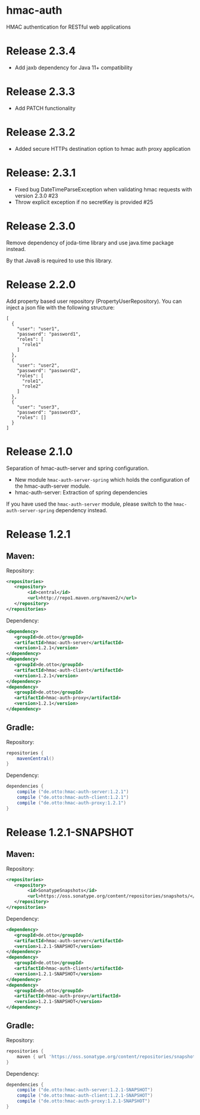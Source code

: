 hmac-auth
=========

HMAC authentication for RESTful web applications

# Release 2.3.4

* Add jaxb dependency for Java 11+ compatibility

# Release 2.3.3

* Add PATCH functionality

# Release 2.3.2

* Added secure HTTPs destination option to hmac auth proxy application 

# Release: 2.3.1

* Fixed bug DateTimeParseException when validating hmac requests with version 2.3.0 #23
* Throw explicit exception if no secretKey is provided #25

# Release 2.3.0

Remove dependency of joda-time library and use java.time package instead.

By that Java8 is required to use this library.

# Release 2.2.0

Add property based user repository (PropertyUserRepository). You can inject a json file with the following structure:

    [
      {
        "user": "user1",
        "password": "password1",
        "roles": [
          "role1"
        ]
      },
      {
        "user": "user2",
        "password": "password2",
        "roles": [
          "role1",
          "role2"
        ]
      },
      {
        "user": "user3",
        "password": "password3",
        "roles": []
      }
    ]

# Release 2.1.0

Separation of hmac-auth-server and spring configuration.

* New module `hmac-auth-server-spring` which holds the configuration of the hmac-auth-server module.
* hmac-auth-server: Extraction of spring dependencies

If you have used the `hmac-auth-server` module, please switch to the `hmac-auth-server-spring` dependency instead. 

# Release 1.2.1

## Maven:

Repository:

```xml
<repositories>
   <repository>
        <id>central</id>
        <url>http://repo1.maven.org/maven2/</url>
   </repository>
</repositories>
```

Dependency:

```xml
<dependency>
   <groupId>de.otto</groupId>
   <artifactId>hmac-auth-server</artifactId>
   <version>1.2.1</version>
</dependency>
<dependency>
   <groupId>de.otto</groupId>
   <artifactId>hmac-auth-client</artifactId>
   <version>1.2.1</version>
</dependency>
<dependency>
   <groupId>de.otto</groupId>
   <artifactId>hmac-auth-proxy</artifactId>
   <version>1.2.1</version>
</dependency>
```

## Gradle:

Repository:

```groovy
repositories {
    mavenCentral()
}
```

Dependency:

```groovy
dependencies {
    compile ("de.otto:hmac-auth-server:1.2.1")
    compile ("de.otto:hmac-auth-client:1.2.1")
    compile ("de.otto:hmac-auth-proxy:1.2.1")
}
```

# Release 1.2.1-SNAPSHOT

## Maven:

Repository:

```xml
<repositories>
   <repository>
        <id>SonatypeSnapshots</id>
        <url>https://oss.sonatype.org/content/repositories/snapshots/</url>
   </repository>
</repositories>
```

Dependency:

```xml
<dependency>
   <groupId>de.otto</groupId>
   <artifactId>hmac-auth-server</artifactId>
   <version>1.2.1-SNAPSHOT</version>
</dependency>
<dependency>
   <groupId>de.otto</groupId>
   <artifactId>hmac-auth-client</artifactId>
   <version>1.2.1-SNAPSHOT</version>
</dependency>
<dependency>
   <groupId>de.otto</groupId>
   <artifactId>hmac-auth-proxy</artifactId>
   <version>1.2.1-SNAPSHOT</version>
</dependency>
```

## Gradle:

Repository:

```groovy
repositories {
    maven { url 'https://oss.sonatype.org/content/repositories/snapshots/' }
}
```

Dependency:

```groovy
dependencies {
    compile ("de.otto:hmac-auth-server:1.2.1-SNAPSHOT")
    compile ("de.otto:hmac-auth-client:1.2.1-SNAPSHOT")
    compile ("de.otto:hmac-auth-proxy:1.2.1-SNAPSHOT")
}
```
